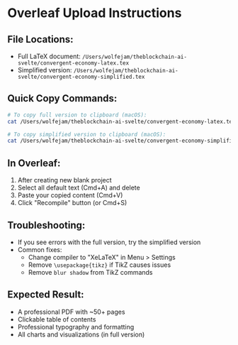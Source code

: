 # Overleaf Upload Instructions

## File Locations:
- Full LaTeX document: `/Users/wolfejam/theblockchain-ai-svelte/convergent-economy-latex.tex`
- Simplified version: `/Users/wolfejam/theblockchain-ai-svelte/convergent-economy-simplified.tex`

## Quick Copy Commands:
```bash
# To copy full version to clipboard (macOS):
cat /Users/wolfejam/theblockchain-ai-svelte/convergent-economy-latex.tex | pbcopy

# To copy simplified version to clipboard (macOS):
cat /Users/wolfejam/theblockchain-ai-svelte/convergent-economy-simplified.tex | pbcopy
```

## In Overleaf:
1. After creating new blank project
2. Select all default text (Cmd+A) and delete
3. Paste your copied content (Cmd+V)
4. Click "Recompile" button (or Cmd+S)

## Troubleshooting:
- If you see errors with the full version, try the simplified version
- Common fixes:
  - Change compiler to "XeLaTeX" in Menu > Settings
  - Remove `\usepackage{tikz}` if TikZ causes issues
  - Remove `blur shadow` from TikZ commands

## Expected Result:
- A professional PDF with ~50+ pages
- Clickable table of contents
- Professional typography and formatting
- All charts and visualizations (in full version)
